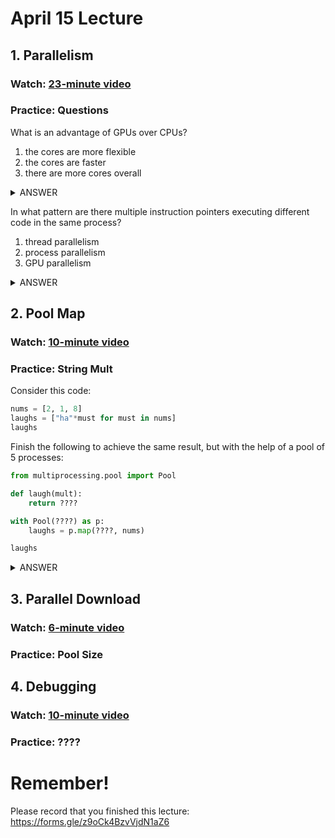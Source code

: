 # April 15 Lecture

## 1. Parallelism

### Watch: [23-minute video](https://youtu.be/gQMcyW7baPE)

### Practice: Questions

What is an advantage of GPUs over CPUs?
1. the cores are more flexible
2. the cores are faster
3. there are more cores overall

<details>
    <summary>ANSWER</summary>
    (3) GPUs generally have many more cores, but they are typically slower and less flexible
</details>

In what pattern are there multiple instruction pointers executing different code in the same process?
1. thread parallelism
2. process parallelism
3. GPU parallelism

<details>
    <summary>ANSWER</summary>
    (1) each instruction pointer is associated with a thread, and thread parallelism means there are multiple threads in the same process
</details>


## 2. Pool Map

### Watch: [10-minute video](https://youtu.be/O2xCQGmMQtA)

### Practice: String Mult

Consider this code:

```python
nums = [2, 1, 8]
laughs = ["ha"*must for must in nums]
laughs
```

Finish the following to achieve the same result, but with the help of
a pool of 5 processes:

```python
from multiprocessing.pool import Pool

def laugh(mult):
    return ????

with Pool(????) as p:
    laughs = p.map(????, nums)

laughs
```

<details>
    <summary>ANSWER</summary>
    Replace the blanks with <code>"ha"*mult</code>, <code>5</code>, and <code>laugh</code>
</details>


## 3. Parallel Download

### Watch: [6-minute video](https://youtu.be/kfEISnytm1E)

### Practice: Pool Size


## 4. Debugging

### Watch: [10-minute video](https://youtu.be/cGQfl5Od25s)

### Practice: ????


# Remember!

Please record that you finished this lecture: https://forms.gle/z9oCk4BzvVjdN1aZ6
